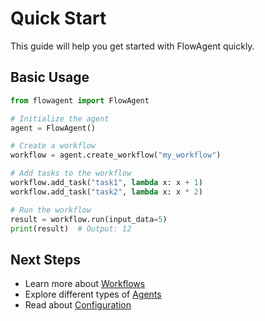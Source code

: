 # Quick Start

This guide will help you get started with FlowAgent quickly.

## Basic Usage

```python
from flowagent import FlowAgent

# Initialize the agent
agent = FlowAgent()

# Create a workflow
workflow = agent.create_workflow("my_workflow")

# Add tasks to the workflow
workflow.add_task("task1", lambda x: x + 1)
workflow.add_task("task2", lambda x: x * 2)

# Run the workflow
result = workflow.run(input_data=5)
print(result)  # Output: 12
```

## Next Steps

- Learn more about [Workflows](../user-guide/workflows.md)
- Explore different types of [Agents](../user-guide/agents.md)
- Read about [Configuration](configuration.md)

